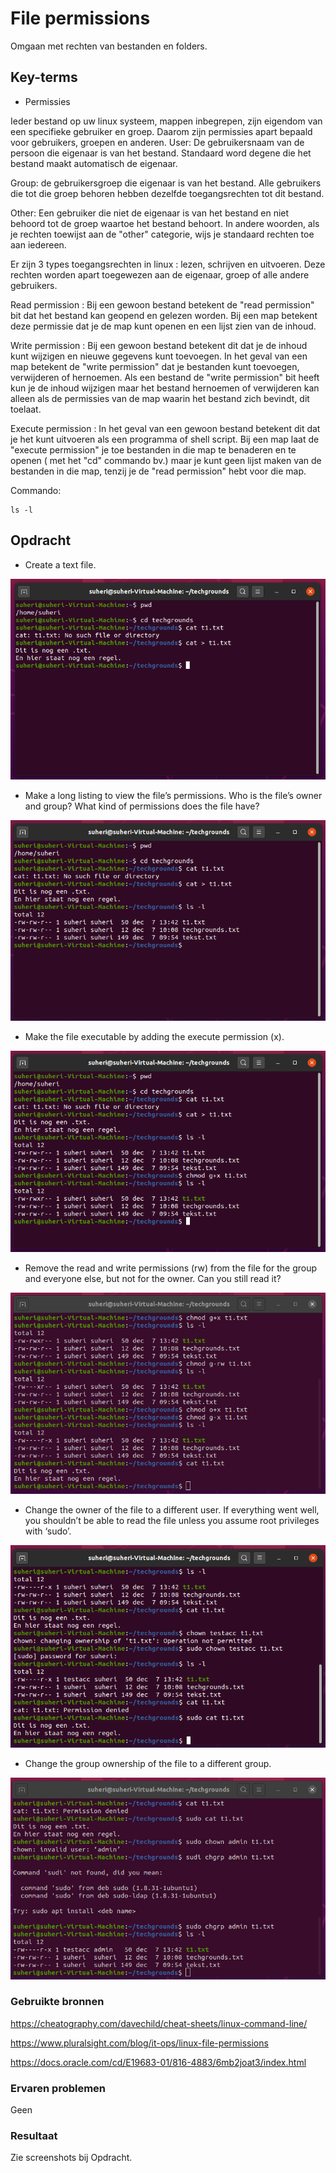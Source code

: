 # File permissions

Omgaan met rechten van bestanden en folders.

## Key-terms

- Permissies

Ieder bestand op uw linux systeem, mappen inbegrepen, zijn eigendom van een specifieke gebruiker en groep. Daarom zijn permissies apart bepaald voor gebruikers, groepen en anderen.
User: De gebruikersnaam van de persoon die eigenaar is van het bestand. Standaard word degene die het bestand maakt automatisch de eigenaar.

Group: de gebruikersgroep die eigenaar is van het bestand. Alle gebruikers die tot die groep behoren hebben dezelfde toegangsrechten tot dit bestand.

Other: Een gebruiker die niet de eigenaar is van het bestand en niet behoord tot de groep waartoe het bestand behoort. In andere woorden, als je rechten toewijst aan de "other" categorie, wijs je standaard rechten toe aan iedereen.

Er zijn 3 types toegangsrechten in linux : lezen, schrijven en uitvoeren. Deze rechten worden apart toegewezen aan de eigenaar, groep of alle andere gebruikers.

Read permission : Bij een gewoon bestand betekent de "read permission" bit dat het bestand kan geopend en gelezen worden. Bij een map betekent deze permissie dat je de map kunt openen en een lijst zien van de inhoud.

Write permission : Bij een gewoon bestand betekent dit dat je de inhoud kunt wijzigen en nieuwe gegevens kunt toevoegen. In het geval van een map betekent de "write permission" dat je bestanden kunt toevoegen, verwijderen of hernoemen. Als een bestand de "write permission" bit heeft kun je de inhoud wijzigen maar het bestand hernoemen of verwijderen kan alleen als de permissies van de map waarin het bestand zich bevindt, dit toelaat.

Execute permission :  In het geval van een gewoon bestand betekent dit dat je het kunt uitvoeren als een programma of shell script. Bij een map laat de "execute permission" je toe bestanden in die map te benaderen en te  openen ( met het "cd" commando bv.)  maar je kunt geen lijst maken van de bestanden in die map, tenzij je de "read permission" hebt voor die map.

Commando:

    ls -l

## Opdracht

- Create a text file.

![screenshot Desktop](../00_includes/LNX/LNX06_1.png)

- Make a long listing to view the file’s permissions. Who is the file’s owner and group? What kind of permissions does the file have?

![screenshot Desktop](../00_includes/LNX/LNX06_2.png)

- Make the file executable by adding the execute permission (x).

![screenshot Desktop](../00_includes/LNX/LNX06_3.png)

- Remove the read and write permissions (rw) from the file for the group and everyone else, but not for the owner. Can you still read it?

![screenshot Desktop](../00_includes/LNX/LNX06_4.png)

- Change the owner of the file to a different user. If everything went well, you shouldn’t be able to read the file unless you assume root privileges with ‘sudo’.

![screenshot Desktop](../00_includes/LNX/LNX06_5.png)

- Change the group ownership of the file to a different group.

![screenshot Desktop](../00_includes/LNX/LNX06_6.png)

### Gebruikte bronnen

<https://cheatography.com/davechild/cheat-sheets/linux-command-line/>

<https://www.pluralsight.com/blog/it-ops/linux-file-permissions>

<https://docs.oracle.com/cd/E19683-01/816-4883/6mb2joat3/index.html>

### Ervaren problemen

Geen

### Resultaat

Zie screenshots bij Opdracht.
